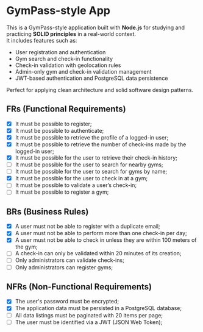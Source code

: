 # GymPass-style App

This is a GymPass-style application built with **Node.js** for studying and practicing **SOLID principles** in a real-world context.  
It includes features such as:

- User registration and authentication
- Gym search and check-in functionality
- Check-in validation with geolocation rules
- Admin-only gym and check-in validation management
- JWT-based authentication and PostgreSQL data persistence

Perfect for applying clean architecture and solid software design patterns.

## FRs (Functional Requirements)

- [x] It must be possible to register;
- [x] It must be possible to authenticate;
- [x] It must be possible to retrieve the profile of a logged-in user;
- [x] It must be possible to retrieve the number of check-ins made by the logged-in user;
- [x] It must be possible for the user to retrieve their check-in history;
- [ ] It must be possible for the user to search for nearby gyms;
- [ ] It must be possible for the user to search for gyms by name;
- [x] It must be possible for the user to check in at a gym;
- [ ] It must be possible to validate a user’s check-in;
- [ ] It must be possible to register a gym;

## BRs (Business Rules)

- [x] A user must not be able to register with a duplicate email;
- [x] A user must not be able to perform more than one check-in per day;
- [x] A user must not be able to check in unless they are within 100 meters of the gym;
- [ ] A check-in can only be validated within 20 minutes of its creation;
- [ ] Only administrators can validate check-ins;
- [ ] Only administrators can register gyms;

## NFRs (Non-Functional Requirements)

- [x] The user's password must be encrypted;
- [x] The application data must be persisted in a PostgreSQL database;
- [ ] All data listings must be paginated with 20 items per page;
- [ ] The user must be identified via a JWT (JSON Web Token);
